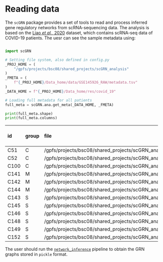 # Reading data

The `scGRN` package provides a set of tools to read and process inferred gene regulatory networks from scRNA-sequencing data. The analysis is based on the [Liao *et al.*, 2020](https://www.nature.com/articles/s41591-020-0901-9) dataset, which contains scRNA-seq data of COVID-19 patients. The uesr can see the sample metadata using:

```python

import scGRN

# Setting file system, also defined in config.py
_PROJ_HOME = (
    "/gpfs/projects/bsc08/shared_projects/scGRN_analysis"
)
_FMETA = (
    f"{_PROJ_HOME}/Data_home/data/GSE145926_RAW/metadata.tsv"
)
_DATA_HOME = f"{_PROJ_HOME}/Data_home/res/covid_19"

# Loading full metadata for all patients
full_meta = scGRN.ana.get_meta(_DATA_HOME, _FMETA)

print(full_meta.shape)
print(full_meta.columns)
```

| id   | group   | file                                                                                                                           |   num_cells |   Macrophage |   T_cells |   DC |   Pre-B_cell_CD34- |   Monocyte |   NK_cell |   B_cell |   Epithelial_cells |   BM |   Pro-B_cell_CD34+ |   HSC_-G-CSF |   CMP |   Neutrophils |   GMP |   Erythroblast |   Gametocytes |   Neurons |   Fibroblasts |   Smooth_muscle_cells |   Hepatocytes |   Keratinocytes |   Pro-Myelocyte |
|:-----|:--------|:-------------------------------------------------------------------------------------------------------------------------------|------------:|-------------:|----------:|-----:|-------------------:|-----------:|----------:|---------:|-------------------:|-----:|-------------------:|-------------:|------:|--------------:|------:|---------------:|--------------:|----------:|--------------:|----------------------:|--------------:|----------------:|----------------:|
| C51  | C       | /gpfs/projects/bsc08/shared_projects/scGRN_analysis/Data_home/data/GSE145926_RAW/GSM4475048_C51_filtered_feature_bc_matrix.h5  |        9431 |         8348 |       608 |  215 |                 98 |         70 |        68 |        9 |                  7 |    4 |                  3 |            1 |   nan |           nan |   nan |            nan |           nan |       nan |           nan |                   nan |           nan |             nan |             nan |
| C52  | C       | /gpfs/projects/bsc08/shared_projects/scGRN_analysis/Data_home/data/GSE145926_RAW/GSM4475049_C52_filtered_feature_bc_matrix.h5  |        8696 |         8611 |        13 |   23 |                  3 |         14 |         5 |        2 |                 25 |  nan |                nan |          nan |   nan |           nan |   nan |            nan |           nan |       nan |           nan |                   nan |           nan |             nan |             nan |
| C100 | C       | /gpfs/projects/bsc08/shared_projects/scGRN_analysis/Data_home/data/GSE145926_RAW/GSM4475050_C100_filtered_feature_bc_matrix.h5 |         907 |          338 |       411 |   45 |                  5 |         51 |        20 |       12 |                 18 |  nan |                  2 |          nan |     5 |           nan |   nan |            nan |           nan |       nan |           nan |                   nan |           nan |             nan |             nan |
| C141 | M       | /gpfs/projects/bsc08/shared_projects/scGRN_analysis/Data_home/data/GSE145926_RAW/GSM4339769_C141_filtered_feature_bc_matrix.h5 |        1449 |          197 |       932 |   48 |                  5 |         86 |        96 |       33 |                 37 |  nan |                nan |          nan |     3 |            11 |     1 |            nan |           nan |       nan |           nan |                   nan |           nan |             nan |             nan |
| C142 | M       | /gpfs/projects/bsc08/shared_projects/scGRN_analysis/Data_home/data/GSE145926_RAW/GSM4339770_C142_filtered_feature_bc_matrix.h5 |        1790 |          482 |       996 |   39 |                 13 |         67 |       113 |       20 |                 38 |    1 |                  1 |            2 |     3 |            14 |     1 |            nan |           nan |       nan |           nan |                   nan |           nan |             nan |             nan |
| C144 | M       | /gpfs/projects/bsc08/shared_projects/scGRN_analysis/Data_home/data/GSE145926_RAW/GSM4339772_C144_filtered_feature_bc_matrix.h5 |         452 |           37 |       181 |   41 |                  8 |         73 |        34 |       14 |                 54 |    2 |                  1 |            1 |     1 |             3 |   nan |              2 |           nan |       nan |           nan |                   nan |           nan |             nan |             nan |
| C143 | S       | /gpfs/projects/bsc08/shared_projects/scGRN_analysis/Data_home/data/GSE145926_RAW/GSM4339771_C143_filtered_feature_bc_matrix.h5 |       14933 |         2048 |      1394 |  154 |                 33 |       7489 |       562 |       72 |                145 |  nan |                  1 |           24 |     1 |          3005 |     2 |            nan |             2 |         1 |           nan |                   nan |           nan |             nan |             nan |
| C145 | S       | /gpfs/projects/bsc08/shared_projects/scGRN_analysis/Data_home/data/GSE145926_RAW/GSM4339773_C145_filtered_feature_bc_matrix.h5 |       15550 |         6960 |       719 |  859 |                 46 |       5616 |       421 |       58 |                207 |  nan |                  1 |           26 |   nan |           635 |     2 |            nan |           nan |       nan |           nan |                   nan |           nan |             nan |             nan |
| C146 | S       | /gpfs/projects/bsc08/shared_projects/scGRN_analysis/Data_home/data/GSE145926_RAW/GSM4339774_C146_filtered_feature_bc_matrix.h5 |        2545 |          247 |        61 |   36 |                nan |        127 |        14 |        3 |                417 |  nan |                nan |            2 |   nan |          1632 |   nan |            nan |             1 |       nan |             2 |                     1 |             1 |               1 |             nan |
| C148 | S       | /gpfs/projects/bsc08/shared_projects/scGRN_analysis/Data_home/data/GSE145926_RAW/GSM4475051_C148_filtered_feature_bc_matrix.h5 |        1165 |           98 |       122 |   24 |                nan |        641 |        36 |        8 |                 52 |  nan |                  1 |          nan |     3 |           178 |     1 |            nan |             1 |       nan |           nan |                   nan |           nan |             nan |             nan |
| C149 | S       | /gpfs/projects/bsc08/shared_projects/scGRN_analysis/Data_home/data/GSE145926_RAW/GSM4475052_C149_filtered_feature_bc_matrix.h5 |        1936 |          176 |       681 |   80 |                  1 |        691 |        59 |       38 |                 41 |  nan |                nan |            5 |   nan |           164 |   nan |            nan |           nan |       nan |           nan |                   nan |           nan |             nan |             nan |
| C152 | S       | /gpfs/projects/bsc08/shared_projects/scGRN_analysis/Data_home/data/GSE145926_RAW/GSM4475053_C152_filtered_feature_bc_matrix.h5 |        2557 |          466 |       397 |   41 |                176 |        795 |        74 |      317 |                201 |    6 |                 40 |          nan |   nan |            30 |    13 |            nan |           nan |       nan |           nan |                   nan |           nan |             nan |               1 |

The user should run the [`network_inference`](../scGRN/network_inference/) pipeline to obtain the GRN graphs stored in `pickle` format.
